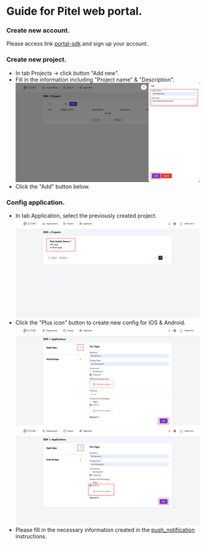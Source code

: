 # Guide for Pitel web portal.

### Create new account.

Please access link [portal-sdk](https://portal-sdk.tel4vn.com/login) and sign up your account.

### Create new project.

- In tab Projects -> click button "Add new".
- Fill in the information including "Project name" & "Description".
  ![new_project](src/assets/images/new_project.png)
- Click the "Add" button below.

### Config application.

- In tab Application, select the previously created project.
  ![select_app](src/assets/images/select_app.png)
- Click the "Plus icon" button to create new config for IOS & Android.
  ![config_ios](src/assets/images/config_ios.png)
  ![config_android](src/assets/images/config_android.png)
- Please fill in the necessary information created in the [push_notification](https://github.com/anhquangmobile/react-native-pitel-voip/blob/main/docs/PUSH_NOTIF.md) instructions.
